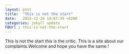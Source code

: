 ```yaml
---
layout: post
title:  "This is not the start"
date:   2015-12-16 14:07:39 +0200
categories: jekyll update
FBUrl : this-is-not-the-start
---
```

This is not the start this is the critic. This is a site about our complaints.Welcome and hope you have the same !

[jekyll-docs]: http://jekyllrb.com/docs/home
[jekyll-gh]:   https://github.com/jekyll/jekyll
[jekyll-talk]: https://talk.jekyllrb.com/
